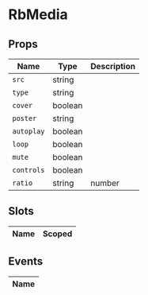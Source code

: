 # RbMedia



## Props

| Name       | Type          | Description     |
|------------|---------------|-----------------|
| `src` | string |  |
| `type` | string |  |
| `cover` | boolean |  |
| `poster` | string |  |
| `autoplay` | boolean |  |
| `loop` | boolean |  |
| `mute` | boolean |  |
| `controls` | boolean |  |
| `ratio` | string|number |  |

## Slots

| Name       | Scoped        |
|------------|---------------|

## Events

| Name       |
|------------|

